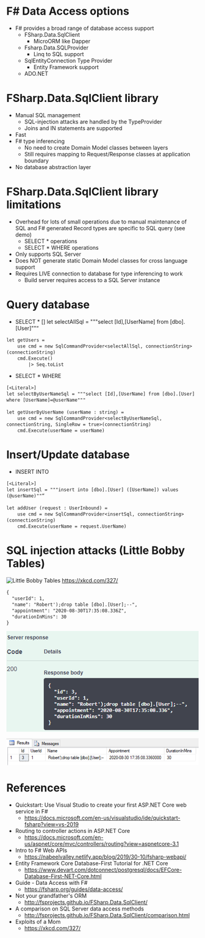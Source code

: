 # F# Data Access options

* F# provides a broad range of database access support
  * FSharp.Data.SqlClient
    * MicroORM like Dapper
  * Fsharp.Data.SQLProvider
    * Linq to SQL support
  * SqlEntityConnection Type Provider
    * Entity Framework support
  * ADO.NET

# FSharp.Data.SqlClient library

* Manual SQL management
  * SQL-injection attacks are handled by the TypeProvider
  * Joins and IN statements are supported
* Fast
* F# type inferencing
  * No need to create Domain Model classes between layers
  * Still requires mapping to Request/Response classes at application boundary
* No database abstraction layer

# FSharp.Data.SqlClient library limitations

* Overhead for lots of small operations due to manual maintenance of SQL and F# generated Record types are specific to SQL query (see demo)
  * SELECT * operations
  * SELECT * WHERE operations
* Only supports SQL Server
* Does NOT generate static Domain Model classes for cross language support
* Requires LIVE connection to database for type inferencing to work
  * Build server requires access to a SQL Server instance

# Query database

* SELECT *
[<Literal>]
let selectAllSql = """select [Id],[UserName] from [dbo].[User]""“
```
let getUsers =
    use cmd = new SqlCommandProvider<selectAllSql, connectionString>(connectionString)
    cmd.Execute()
        |> Seq.toList
```
* SELECT * WHERE
```
[<Literal>]
let selectByUserNameSql = """select [Id],[UserName] from [dbo].[User]
where [UserName]=@userName"""

let getUserByUserName (userName : string) =
    use cmd = new SqlCommandProvider<selectByUserNameSql, connectionString, SingleRow = true>(connectionString)
    cmd.Execute(userName = userName)
```

# Insert/Update database

* INSERT INTO
```
[<Literal>]
let insertSql = """insert into [dbo].[User] ([UserName]) values (@userName)""“

let addUser (request : UserInbound) =
    use cmd = new SqlCommandProvider<insertSql, connectionString>(connectionString)
    cmd.Execute(userName = request.UserName)
```

# SQL injection attacks (Little Bobby Tables)

![Little Bobby Tables](https://imgs.xkcd.com/comics/exploits_of_a_mom.png)
https://xkcd.com/327/

```
{
  "userId": 1,
  "name": "Robert');drop table [dbo].[User];--",
  "appointment": "2020-08-30T17:35:08.336Z",
  "durationInMins": 30
}
```

![SQL Injection Swagger](/images/sql-injection-swagger.png)

![SQL Injection Database](/images/sql-injection-database.png)

# References

* Quickstart: Use Visual Studio to create your first ASP.NET Core web service in F#
  * https://docs.microsoft.com/en-us/visualstudio/ide/quickstart-fsharp?view=vs-2019
* Routing to controller actions in ASP.NET Core
  * https://docs.microsoft.com/en-us/aspnet/core/mvc/controllers/routing?view=aspnetcore-3.1
* Intro to F# Web APIs
  * https://nabeelvalley.netlify.app/blog/2019/30-10/fsharp-webapi/
* Entity Framework Core Database-First Tutorial for .NET Core
  * https://www.devart.com/dotconnect/postgresql/docs/EFCore-Database-First-NET-Core.html
* Guide - Data Access with F#
  * https://fsharp.org/guides/data-access/
* Not your grandfather's ORM
  * http://fsprojects.github.io/FSharp.Data.SqlClient/
* A comparison on SQL Server data access methods
  * http://fsprojects.github.io/FSharp.Data.SqlClient/comparison.html
* Exploits of a Mom
  * https://xkcd.com/327/
